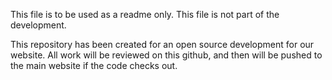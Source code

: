 This file is to be used as a readme only. This file is not part of the development.

This repository has been created for an open source development for our website. All work will be reviewed on this github, and then will be pushed to the main website if the code checks out.
